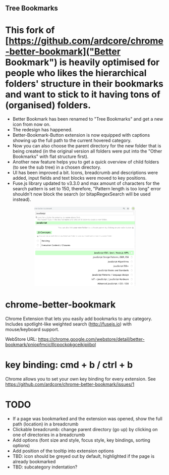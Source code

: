 ## Tree Bookmarks

# This fork of [https://github.com/ardcore/chrome-better-bookmark]("Better Bookmark") is heavily optimised for people who likes the hierarchical folders' structure in their bookmarks and want to stick to it having tons of (organised) folders.

- Better Bookmark has been renamed to "Tree Bookmarks" and get a new icon from now on.
- The redesign has happened.
- Better-Bookmark-Button extension is now equipped with captions showing up the full path to the current hovered category.
- Now you can also choose the parent directory for the new folder that is being created (in the original version all folders were put into the "Other Bookmarks" with flat structure first).
- Another new feature helps you to get a quick overview of child folders (to see the sub tree) in a chosen directory.
- UI has been improved a bit. Icons, breadcrumb and descriptions were added, input fields and text blocks were moved to key positions.
- Fuse.js library updated to v3.3.0 and max amount of characters for the search pattern is set to 150, therefore, "Pattern length is too long" error shouldn't now block the search (or bitapRegexSearch will be used instead).

<!--<p align="center"><img width="320" src="http://res.cloudinary.com/rootless/image/upload/v1542242610/public/better-bookmark-ui-improved.jpg" title="New Better Bookmark" alt="New Better Bookmark"></p>-->

<p align="center"><img width="320" src="https://github.com/galakhov/chrome-better-bookmark/raw/master/screenshot.png" title="Tree Bookmarks" alt="Tree Bookmarks"></p>

# chrome-better-bookmark

Chrome Extension that lets you easily add bookmarks to any category. Includes spotlight-like weighted search (http://fusejs.io) with mouse/keyboard support.

WebStore URL: https://chrome.google.com/webstore/detail/better-bookmark/pniopfmciclllcpockpkgceikipiibol

# key binding: cmd + b / ctrl + b

Chrome allows you to set your own key binding for every extension. See https://github.com/ardcore/chrome-better-bookmark/issues/1

# TODO

- If a page was bookmarked and the extension was opened, show the full path (location) in a breadcrumb
- Clickable breadcrumb: change parent directory (go up) by clicking on one of directories in a breadcrumb
- Add options (font size and style, focus style, key bindings, sorting options)
- Add position of the tooltip into extension options
- TBD: icon should be greyed out by default, highlighted if the page is already bookmarked
- TBD: subcategory indentation?
